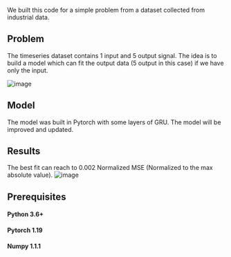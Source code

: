 We built this code for a simple problem from a dataset collected from industrial data.

## Problem

The timeseries dataset contains 1 input and 5 output signal. The idea is to build a model which can fit the output data (5 output in this case) if we have only the input. 

![image](https://user-images.githubusercontent.com/33461503/142211454-736a842d-452c-43c1-b76a-831f4535bc4b.png)

## Model

The model was built in Pytorch with some layers of GRU. The model will be improved and updated.

## Results

The best fit can reach to 0.002 Normalized MSE (Normalized to the max absolute value).
![image](https://user-images.githubusercontent.com/33461503/142212067-59546770-1b96-467e-8911-ceb4edaf18b9.png)


## Prerequisites    
#### Python 3.6+
#### Pytorch 1.19
#### Numpy 1.1.1
